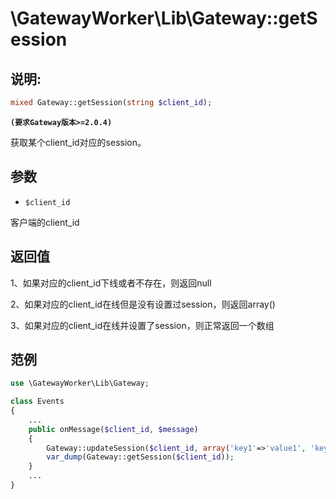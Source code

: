 # \GatewayWorker\Lib\Gateway::getSession
## 说明:
```php
mixed Gateway::getSession(string $client_id);
```
**``` (要求Gateway版本>=2.0.4) ```**

获取某个client_id对应的session。


## 参数

* ```$client_id```


客户端的client_id


## 返回值

1、如果对应的client_id下线或者不存在，则返回null

2、如果对应的client_id在线但是没有设置过session，则返回array()

3、如果对应的client_id在线并设置了session，则正常返回一个数组

## 范例
```php
use \GatewayWorker\Lib\Gateway;

class Events
{
    ...
    public onMessage($client_id, $message)
    {
        Gateway::updateSession($client_id, array('key1'=>'value1', 'key2'=>'value2'));
        var_dump(Gateway::getSession($client_id));
    }
    ...
}
```
